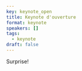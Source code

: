 ```yaml
---
key: keynote_open
title: Keynote d'ouverture
format: keynote
speakers: []
tags:
  - keynote
draft: false
---
```

Surprise!